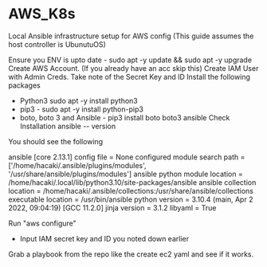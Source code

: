 # AWS_K8s
Local Ansible infrastructure setup for AWS config (This guide assumes the host controller is UbunutuOS)

Ensure you ENV is upto date - sudo apt -y update && sudo apt -y upgrade
Create AWS Account. (If you already have an acc skip this)
Create IAM User with Admin Creds. Take note of the Secret Key and ID
Install the following packages
- Python3 sudo apt -y install python3
- pip3 - sudo apt -y install python-pip3
- boto, boto 3 and Ansible - pip3 install boto boto3 ansible
Check Installation
ansible -- version

You should see the following

ansible [core 2.13.1]
  config file = None
  configured module search path = ['/home/hacaki/.ansible/plugins/modules', '/usr/share/ansible/plugins/modules']
  ansible python module location = /home/hacaki/.local/lib/python3.10/site-packages/ansible
  ansible collection location = /home/hacaki/.ansible/collections:/usr/share/ansible/collections
  executable location = /usr/bin/ansible
  python version = 3.10.4 (main, Apr  2 2022, 09:04:19) [GCC 11.2.0]
  jinja version = 3.1.2
  libyaml = True
  
Run "aws configure"
- Input IAM secret key and ID you noted down earlier

Grab a playbook from the repo like the create ec2 yaml and see if it works.
